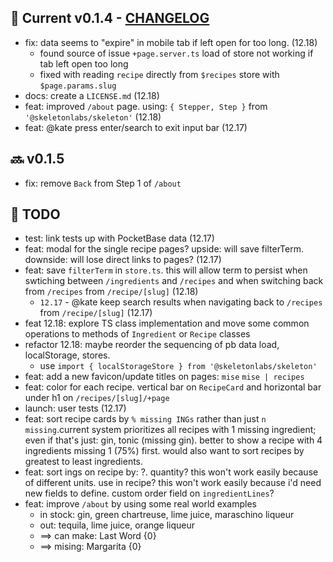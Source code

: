 ## :rocket: Current v0.1.4 - [CHANGELOG](CHANGELOG.md)

- fix: data seems to "expire" in mobile tab if left open for too long. (12.18)
  - found source of issue `+page.server.ts` load of store not working if tab left open too long
  - fixed with reading `recipe` directly from `$recipes` store with `$page.params.slug`
- docs: create a `LICENSE.md` (12.18)
- feat: improved `/about` page. using: `{ Stepper, Step }` from `'@skeletonlabs/skeleton'` (12.18)
- feat: @kate press enter/search to exit input bar (12.17)

## :soon: v0.1.5

- fix: remove `Back` from Step 1 of `/about`

## :construction: TODO

- test: link tests up with PocketBase data (12.17)
- feat: modal for the single recipe pages? upside: will save filterTerm. downside: will lose direct links to pages? (12.17)
- feat: save `filterTerm` in `store.ts`. this will allow term to persist when swtiching between `/ingredients` and `/recipes` and when switching back from `/recipes` from `/recipe/[slug]` (12.18)
  -  `12.17` - @kate keep search results when navigating back to `/recipes` from `/recipe/[slug]` (12.17)
- feat 12.18: explore TS class implementation and move some common operations to methods of `Ingredient` or `Recipe` classes
- refactor 12.18: maybe reorder the sequencing of pb data load, localStorage, stores.
  - use `import { localStorageStore } from '@skeletonlabs/skeleton'`
- feat: add a new favicon/update titles on pages: `mise` `mise | recipes`
- feat: color for each recipe. vertical bar on `RecipeCard` and horizontal bar under h1 on `/recipes/[slug]/+page`
- launch: user tests (12.17)
- feat: sort recipe cards by `% missing INGs` rather than just `n missing`.current system prioritizes all recipes with 1 missing ingredient; even if that's just: gin, tonic (missing gin). better to show a recipe with 4 ingredients missing 1 (75%) first. would also want to sort recipes by greatest to least ingredients.
- feat: sort ings on recipe by: ?. quantity? this won't work easily because of different units. use in recipe? this won't work easily because i'd need new fields to define. custom order field on `ingredientLines`?
- feat: improve `/about` by using some real world examples
  - in stock: gin, green chartreuse, lime juice, maraschino liqueur
  - out: tequila, lime juice, orange liqueur
  - ==> can make: Last Word {0}
  - ==> mising: Margarita {0}
